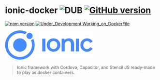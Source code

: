 # ionic-docker ![DUB](https://img.shields.io/dub/l/vibe-d.svg) [![GitHub version](https://badge.fury.io/gh/abusharaf%2Fionic-docker.svg)](https://badge.fury.io/gh/abusharaf%2Fionic-docker)


[![npm version](https://badge.fury.io/js/ionic.svg)](https://badge.fury.io/js/ionic)
[![Under_Development Working_on_DockerFile](https://img.shields.io/badge/Under_Development-Working_on_DockerFile-blue.svg)](https://badge.fury.io/gh/abusharaf%2Fionic-docker)

![Ionic](https://raw.githubusercontent.com/abusharaf/ionic-docker/master/icons/rsz_ionic-logo.png "Ionic")

> Ionic framework with Cordova, Capacitor, and Stencil JS ready-made to play as docker containers.
